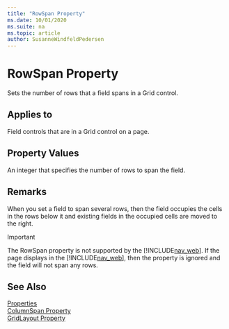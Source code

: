 ```yaml
---
title: "RowSpan Property"
ms.date: 10/01/2020
ms.suite: na
ms.topic: article
author: SusanneWindfeldPedersen
---
```


 

# RowSpan Property
Sets the number of rows that a field spans in a Grid control.  
  
## Applies to  
 Field controls that are in a Grid control on a page.  
  
## Property Values  
 An integer that specifies the number of rows to span the field.  
  
## Remarks  
 When you set a field to span several rows, then the field occupies the cells in the rows below it and existing fields in the occupied cells are moved to the right. 
<!--  //NAV For example, the following illustration shows a GridLayout control that consists of four fields arranged in two rows.  
  
![GridLayout of 4 fields in 2 rows and 2 columns.](../media/NAVGridLayout2rX2c.png "NAVGridLayout2rX2c")  
  
If you set Field 1 to span two rows, then the following layout is displayed:  
  
![GridLayout showing row span.](../media/NAVGridLayoutRowSpan.png "NAVGridLayoutRowSpan")  
 
-->

> [!IMPORTANT]  
>  The RowSpan property is not supported by the [!INCLUDE[nav_web](../includes/nav_web_md.md)]. If the page displays in the [!INCLUDE[nav_web](../includes/nav_web_md.md)], then the property is ignored and the field will not span any rows.

## See Also  
[Properties](devenv-properties.md)  
[ColumnSpan Property](devenv-columnspan-property.md)   
[GridLayout Property](devenv-gridlayout-property.md)
<!--[Layout Property](devenv-layout-property.md)  -->
